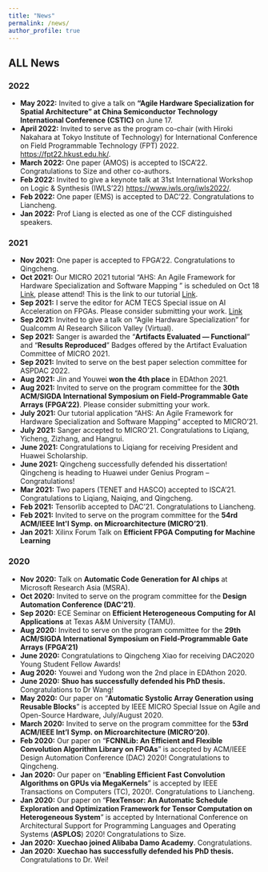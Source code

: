 ```yaml
---
title: "News"
permalink: /news/
author_profile: true
---
```


## ALL News

### 2022

- **May 2022:** Invited to give a talk on **“Agile Hardware Specialization for Spatial Architecture” at China Semiconductor Technology International Conference (CSTIC)** on June 17. 
- **April 2022:**  Invited to serve as the program co-chair (with Hiroki Nakahara at Tokyo Institute of Technology) for International Conference on Field Programmable Technology (FPT) 2022. https://fpt22.hkust.edu.hk/.
- **March 2022:** One paper (AMOS) is accepted to ISCA’22. Congratulations to Size and other co-authors.
- **Feb 2022:** Invited to give a keynote talk at 31st International Workshop on Logic & Synthesis (IWLS’22) https://www.iwls.org/iwls2022/. 
- **Feb 2022:** One paper (EMS) is accepted to DAC’22. Congratulations to Liancheng.
- **Jan 2022:** Prof Liang is elected as one of the CCF distinguished speakers.

### 2021

- **Nov 2021:** One paper is accepted to FPGA’22. Congratulations to Qingcheng. 
- **Oct 2021:** Our MICRO 2021 tutorial “AHS: An Agile Framework for Hardware Specialization and Software Mapping ” is scheduled on Oct 18 [Link](https://www.microarch.org/micro54/program/workshops.php), please attend! This is the link to our tutorial [Link](https://pku-ahs.github.io/tutorial/).
- **Sep 2021:** I serve the editor for ACM TECS Special issue on AI Acceleration on FPGAs. Please consider submitting your work. [Link](https://dl.acm.org/journal/tecs/special-issues)
- **Sep 2021:** Invited to give a talk on “Agile Hardware Specialization” for Qualcomm AI Research Silicon Valley (Virtual).
- **Sep 2021:** Sanger is awarded the “**Artifacts Evaluated — Functional**” and “**Results Reproduced**” Badges offered by the Artifact Evaluation Committee of MICRO 2021.
- **Sep 2021:** Invited to serve on the best paper selection committee for ASPDAC 2022.
- **Aug 2021:** Jin and Youwei **won the 4th place** in EDAthon 2021.
- **Aug 2021:** Invited to serve on the program committee for the **30th ACM/SIGDA International Symposium on Field-Programmable Gate Arrays (FPGA’22)**. Please consider submitting your work.
- **July 2021:** Our tutorial application “AHS: An Agile Framework for Hardware Specialization and Software Mapping” accepted to MICRO’21. 
- **July 2021:** Sanger accepted to MICRO’21. Congratulations to Liqiang, Yicheng, Zizhang, and Hangrui.
- **June 2021:** Congratulations to Liqiang for receiving President and Huawei Scholarship.
- **June 2021:** Qingcheng successfully defended his dissertation! Qingcheng is heading to Huawei under Genius Program – Congratulations!
- **Mar 2021:** Two papers (TENET and HASCO) accepted to ISCA’21. Congratulations to Liqiang, Naiqing, and Qingcheng.
- **Feb 2021:** Tensorlib accepted to DAC’21. Congratulations to Liancheng.
- **Feb 2021:** Invited to serve on the program committee for the **54rd ACM/IEEE Int'l Symp. on Microarchitecture (MICRO’21)**.
- **Jan 2021:** Xilinx Forum Talk on **Efficient FPGA Computing for Machine Learning**

### 2020

- **Nov 2020:** Talk on **Automatic Code Generation for AI chips** at Microsoft Research Asia (MSRA).
- **Oct 2020:** Invited to serve on the program committee for the **Design Automation Conference (DAC’21)**.
- **Sep 2020:** ECE Seminar on **Efficient Heterogeneous Computing for AI Applications** at Texas A&M University (TAMU).
- **Aug 2020:** Invited to serve on the program committee for the **29th ACM/SIGDA International Symposium on Field-Programmable Gate Arrays (FPGA’21)**
- **June 2020:** Congratulations to Qingcheng Xiao for receiving DAC2020 Young Student Fellow Awards!
- **Aug 2020:** Youwei and Yudong won the 2nd place in EDAthon 2020.
- **June 2020:** **Shuo has successfully defended his PhD thesis.** Congratulations to Dr Wang!
- **May 2020:** Our paper on “**Automatic Systolic Array Generation using Reusable Blocks**” is accepted by IEEE MICRO Special Issue on Agile and Open-Source Hardware, July/August 2020.
- **March 2020:** Invited to serve on the program committee for the **53rd ACM/IEEE Int’l Symp. on Microarchitecture (MICRO’20)**.
- **Feb 2020:** Our paper on “**FCNNLib: An Efficient and Flexible Convolution Algorithm Library on FPGAs**” is accepted by ACM/IEEE Design Automation Conference (DAC) 2020! Congratulations to Qingcheng.
- **Jan 2020:** Our paper on “**Enabling Efficient Fast Convolution Algorithms on GPUs via MegaKernels**” is accepted by IEEE Transactions on Computers (TC), 2020!. Congratulations to Liancheng.
- **Jan 2020:** Our paper on “**FlexTensor: An Automatic Schedule Exploration and Optimization Framework for Tensor Computation on Heterogeneous System**” is accepted by International Conference on Architectural Support for Programming Languages and Operating Systems (**ASPLOS**) 2020! Congratulations to Size.
- **Jan 2020:** **Xuechao joined Alibaba Damo Academy**. Congratulations.
- **Jan 2020:** **Xuechao has successfully defended his PhD thesis.** Congratulations to Dr. Wei!

